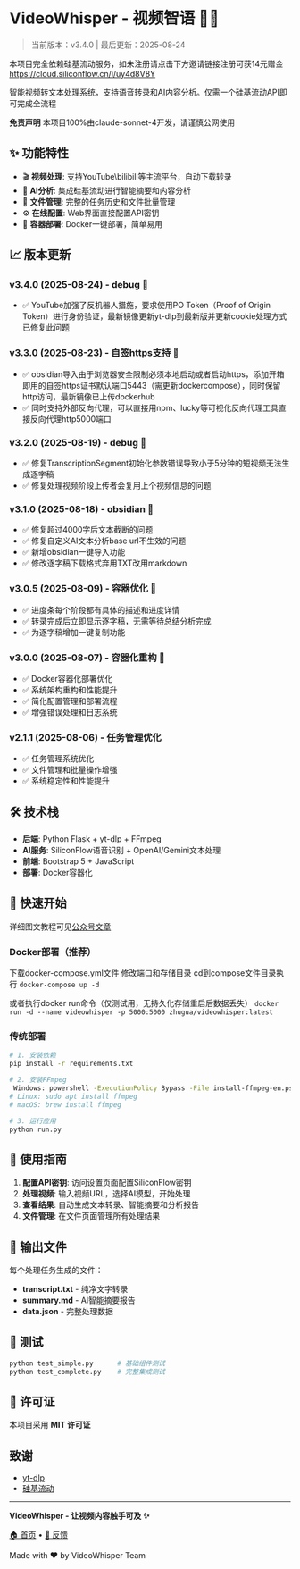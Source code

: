 # VideoWhisper - 视频智语 🎥✨

> 当前版本：v3.4.0 | 最后更新：2025-08-24

本项目完全依赖硅基流动服务，如未注册请点击下方邀请链接注册可获14元赠金
https://cloud.siliconflow.cn/i/uy4d8V8Y

智能视频转文本处理系统，支持语音转录和AI内容分析。仅需一个硅基流动API即可完成全流程


**免责声明**
本项目100%由claude-sonnet-4开发，请谨慎公网使用

## ✨ 功能特性

- 🎬 **视频处理**: 支持YouTube\bilibili等主流平台，自动下载转录
- 🤖 **AI分析**: 集成硅基流动进行智能摘要和内容分析  
- 📁 **文件管理**: 完整的任务历史和文件批量管理
- ⚙️ **在线配置**: Web界面直接配置API密钥
- 🐳 **容器部署**: Docker一键部署，简单易用

## 📈 版本更新

### v3.4.0 (2025-08-24) - debug 🚀
- ✅ YouTube加强了反机器人措施，要求使用PO Token（Proof of Origin Token）进行身份验证，最新镜像更新yt-dlp到最新版并更新cookie处理方式已修复此问题

### v3.3.0 (2025-08-23) - 自签https支持 🚀
- ✅ obsidian导入由于浏览器安全限制必须本地启动或者启动https，添加开箱即用的自签https证书默认端口5443（需更新dockercompose），同时保留http访问，最新镜像已上传dockerhub
- ✅ 同时支持外部反向代理，可以直接用npm、lucky等可视化反向代理工具直接反向代理http5000端口

### v3.2.0 (2025-08-19) - debug 🚀
- ✅ 修复TranscriptionSegment初始化参数错误导致小于5分钟的短视频无法生成逐字稿
- ✅ 修复处理视频阶段上传者会复用上个视频信息的问题


### v3.1.0 (2025-08-18) - obsidian 🚀
- ✅ 修复超过4000字后文本截断的问题
- ✅ 修复自定义AI文本分析base url不生效的问题
- ✅ 新增obsidian一键导入功能
- ✅ 修改逐字稿下载格式弃用TXT改用markdown

### v3.0.5 (2025-08-09) - 容器优化 🚀
- ✅ 进度条每个阶段都有具体的描述和进度详情
- ✅ 转录完成后立即显示逐字稿，无需等待总结分析完成
- ✅ 为逐字稿增加一键复制功能

### v3.0.0 (2025-08-07) - 容器化重构 🚀
- ✅ Docker容器化部署优化
- ✅ 系统架构重构和性能提升
- ✅ 简化配置管理和部署流程
- ✅ 增强错误处理和日志系统

### v2.1.1 (2025-08-06) - 任务管理优化
- ✅ 任务管理系统优化
- ✅ 文件管理和批量操作增强
- ✅ 系统稳定性和性能提升

## 🛠️ 技术栈

- **后端**: Python Flask + yt-dlp + FFmpeg
- **AI服务**: SiliconFlow语音识别 + OpenAI/Gemini文本处理
- **前端**: Bootstrap 5 + JavaScript
- **部署**: Docker容器化

## 🚀 快速开始

详细图文教程可见[公众号文章](https://mp.weixin.qq.com/s/DOTWF3UGV9Dvi3xQxAfJcg)

### Docker部署（推荐）

下载docker-compose.yml文件
修改端口和存储目录
cd到compose文件目录执行
`docker-compose up -d`

或者执行docker run命令（仅测试用，无持久化存储重启后数据丢失）
`docker run -d --name videowhisper -p 5000:5000 zhugua/videowhisper:latest`

### 传统部署

```bash
# 1. 安装依赖
pip install -r requirements.txt

# 2. 安装FFmpeg
 Windows: powershell -ExecutionPolicy Bypass -File install-ffmpeg-en.ps1
# Linux: sudo apt install ffmpeg
# macOS: brew install ffmpeg

# 3. 运行应用
python run.py
```

## 📖 使用指南

1. **配置API密钥**: 访问设置页面配置SiliconFlow密钥
2. **处理视频**: 输入视频URL，选择AI模型，开始处理
3. **查看结果**: 自动生成文本转录、智能摘要和分析报告
4. **文件管理**: 在文件页面管理所有处理结果

## 📁 输出文件

每个处理任务生成的文件：

- **transcript.txt** - 纯净文字转录
- **summary.md** - AI智能摘要报告  
- **data.json** - 完整处理数据

## 🧪 测试

```bash
python test_simple.py      # 基础组件测试
python test_complete.py    # 完整集成测试
```

## 📄 许可证

本项目采用 **MIT 许可证**

## 致谢

- [yt-dlp](https://github.com/yt-dlp/yt-dlp) 
- [硅基流动](https://cloud.siliconflow.cn/) 

---

**VideoWhisper - 让视频内容触手可及 ✨**

[🏠 首页](https://github.com/zhuguadundan/VideoWhisper) • [🐛 反馈](https://github.com/zhuguadundan/VideoWhisper/issues)

Made with ❤️ by VideoWhisper Team